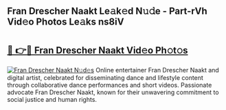 ## Fran Drescher Naakt Le𝚊k𝚎d N𝚞𝚍e - Part-rVh Vid𝚎o Photos Le𝚊ks ns8iV

# <h2><a href="http://fb3s7x.evod.top/?m=Fran+Drescher+Naakt">🔗 👉🔴 Fran Drescher Naakt Vid𝚎o Ph𝚘t𝚘s</a></h2>

[![Fran Drescher Naakt N𝚞d𝚎s](https://i.imgur.com/8V9OHl7.gif)](http://fb3s7x.evod.top/?m=Fran+Drescher+Naakt)
Online entertainer Fran Drescher Naakt and digital artist, celebrated for disseminating dance and lifestyle content through collaborative dance performances and short videos. Passionate advocate Fran Drescher Naakt, known for their unwavering commitment to social justice and human rights. 

